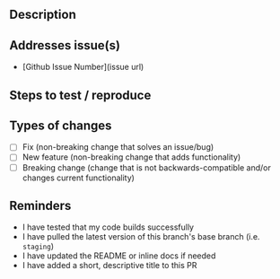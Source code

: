 ## Description

<!-- Include screenshots if relevant -->

## Addresses issue(s)

<!-- Including the brackets ensures each ticket will be linked to this PR -->

- [Github Issue Number](issue url)

## Steps to test / reproduce

<!-- Step-by-step or other notes on testing -->

## Types of changes

- [ ] Fix (non-breaking change that solves an issue/bug)
- [ ] New feature (non-breaking change that adds functionality)
- [ ] Breaking change (change that is not backwards-compatible and/or changes current functionality)

## Reminders

- I have tested that my code builds successfully
- I have pulled the latest version of this branch's base branch (i.e. `staging`)
- I have updated the README or inline docs if needed
- I have added a short, descriptive title to this PR